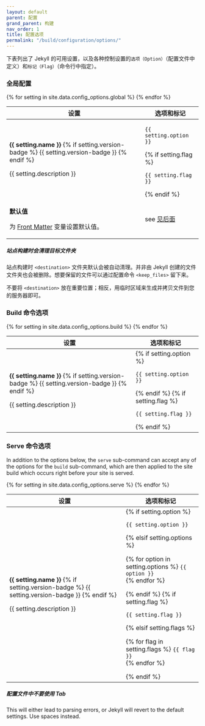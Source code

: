 ```yaml
---
layout: default
parent: 配置
grand_parent: 构建
nav_order: 1
title: 配置选项
permalink: "/build/configuration/options/"
---
```


下表列出了 Jekyll 的可用设置，以及各种控制设置的<code
class="option">选项（Option）</code>（配置文件中定义）和<code
class="flag">标记（Flag）</code>（命令行中指定）。

### 全局配置

<div class="mobile-side-scroller">
<table>
  <thead>
    <tr>
      <th>设置</th>
      <th>
        <span class="option">选项</span>和<span class="flag">标记</span>
      </th>
    </tr>
  </thead>
  <tbody>
    {% for setting in site.data.config_options.global %}
      <tr class="setting">
        <td>
          <p class="name">
            <strong>{{ setting.name }}</strong>
            {% if setting.version-badge %}
              <span class="label label-yellow fs-1" title="Introduced in v{{ setting.version-badge }}">{{ setting.version-badge }}</span>
            {% endif %}
          </p> 
          <p class="description">{{ setting.description }}</p>
        </td> 
        <td class="align-center">
          <p><code class="option">{{ setting.option }}</code></p>
          {% if setting.flag %}
            <p><code class="flag">{{ setting.flag }}</code></p>
          {% endif %}
        </td>
      </tr>
    {% endfor %}
    <tr>
      <td>
        <p class='name'><strong>默认值</strong></p>
        <p class='description'>
            为 <a href="{{ '/content/front-matter/' | relative_url }}" title="front matter">Front Matter</a> 变量设置默认值。
        </p>
      </td>
      <td class='align-center'>
        <p>see <a href="{{ '/build/configuration/front-matter-defaults/' | relative_url }}" title="details">见后面</a></p>
      </td>
    </tr>
  </tbody>
</table>
</div>

<div class="note warning">
  <h5>站点构建时会清理目标文件夹</h5>
  <p>
    站点构建时 <code>&lt;destination&gt;</code> 文件夹默认会被自动清理。并非由 Jekyll 创建的文件文件夹也会被删除。想要保留的文件可以通过配置命令 <code>&lt;keep_files&gt;</code> 留下来。
  </p>
  <p>
    不要将 <code>&lt;destination&gt;</code> 放在重要位置；相反，用临时区域来生成并拷贝文件到您的服务器即可。
  </p>
</div>

### Build 命令选项

<div class="mobile-side-scroller">
<table>
  <thead>
    <tr>
      <th>设置</th>
      <th><span class="option">选项</span>和<span class="flag">标记</span></th>
    </tr>
  </thead>
  <tbody>
    {% for setting in site.data.config_options.build %}
      <tr class="setting">
        <td>
          <p class="name">
            <strong>{{ setting.name }}</strong>
            {% if setting.version-badge %}
              <span class="label label-yellow fs-1" title="Introduced in v{{ setting.version-badge }}">{{ setting.version-badge }}</span>
            {% endif %}
          </p> 
          <p class="description">{{ setting.description }}</p>
        </td> 
        <td class="align-center">
          {% if setting.option %}<p><code class="option">{{ setting.option }}</code></p>{% endif %}
          {% if setting.flag %}<p><code class="flag">{{ setting.flag }}</code></p>{% endif %}
        </td>
      </tr>
    {% endfor %}
  </tbody>
</table>
</div>

### Serve 命令选项

In addition to the options below, the `serve` sub-command can accept any of the options
for the `build` sub-command, which are then applied to the site build which occurs right
before your site is served.

<div class="mobile-side-scroller">
<table>
  <thead>
    <tr>
      <th>设置</th>
      <th><span class="option">选项</span>和<span class="flag">标记</span></th>
    </tr>
  </thead>
  <tbody>
    {% for setting in site.data.config_options.serve %}
      <tr class="setting">
        <td>
          <p class="name">
            <strong>{{ setting.name }}</strong>
            {% if setting.version-badge %}
              <span class="label label-yellow fs-1" title="Introduced in v{{ setting.version-badge }}">{{ setting.version-badge }}</span>
            {% endif %}
          </p> 
          <p class="description">{{ setting.description }}</p>
        </td> 
        <td class="align-center">
          {% if setting.option %}
            <p><code class="option">{{ setting.option }}</code></p>
          {% elsif setting.options %}
            <p>
              {% for option in setting.options %}
                <code class="option">{{ option }}</code><br>
              {% endfor %}
            </p>
          {% endif %}
          {% if setting.flag %}
            <p><code class="flag">{{ setting.flag }}</code></p>
          {% elsif setting.flags %}
            <p>
            {% for flag in setting.flags %}
              <code class="flag">{{ flag }}</code><br>
            {% endfor %}
            </p>
          {% endif %}
        </td>
      </tr>
    {% endfor %}
  </tbody>
</table>
</div>

<div class="note warning">
  <h5>配置文件中不要使用 Tab</h5>
  <p>
    This will either lead to parsing errors, or Jekyll will revert to the
    default settings. Use spaces instead.
  </p>
</div>
